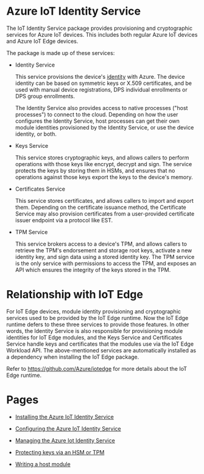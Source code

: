 # Azure IoT Identity Service

The IoT Identity Service package provides provisioning and cryptographic services for Azure IoT devices. This includes both regular Azure IoT devices and Azure IoT Edge devices.

The package is made up of these services:

- Identity Service

    This service provisions the device's [identity](https://docs.microsoft.com/azure/iot-hub/iot-hub-devguide-identity-registry) with Azure. The device identity can be based on symmetric keys or X.509 certificates, and be used with manual device registrations, DPS individual enrollments or DPS group enrollments.

    The Identity Service also provides access to native processes ("host processes") to connect to the cloud. Depending on how the user configures the Identity Service, host processes can get their own module identities provisioned by the Identity Service, or use the device identity, or both.

- Keys Service

    This service stores cryptographic keys, and allows callers to perform operations with those keys like encrypt, decrypt and sign. The service protects the keys by storing them in HSMs, and ensures that no operations against those keys export the keys to the device's memory.

- Certificates Service

    This service stores certificates, and allows callers to import and export them. Depending on the certificate issuance method, the Certificate Service may also provision certificates from a user-provided certificate issuer endpoint via a protocol like EST.

- TPM Service

    This service brokers access to a device's TPM, and allows callers to retrieve the TPM's endorsement and storage root keys, activate a new identity key, and sign data using a stored identity key. The TPM service is the only service with permissions to access the TPM, and exposes an API which ensures the integrity of the keys stored in the TPM.


# Relationship with IoT Edge

For IoT Edge devices, module identity provisioning and cryptographic services used to be provided by the IoT Edge runtime. Now the IoT Edge runtime defers to these three services to provide those features. In other words, the Identity Service is also responsible for provisioning module identities for IoT Edge modules, and the Keys Service and Certificates Service handle keys and certificates that the modules use via the IoT Edge Workload API. The above-mentioned services are automatically installed as a dependency when installing the IoT Edge package.

Refer to <https://github.com/Azure/iotedge> for more details about the IoT Edge runtime.


# Pages

- [Installing the Azure IoT Identity Service](installation.md)

- [Configuring the Azure IoT Identity Service](configuration.md)

- [Managing the Azure Iot Identity Service](aziotctl.md)

- [Protecting keys via an HSM or TPM](pkcs11/index.md)

- [Writing a host module](host-module.md)
